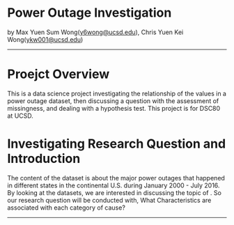 # Power Outage Investigation
by Max Yuen Sum Wong(y6wong@ucsd.edu), Chris Yuen Kei Wong(ykw001@ucsd.edu)

---
# Proejct Overview 

This is a data science project investigating the relationship of the values in a power outage dataset, then discussing a question with the assessment of missingness, and dealing with a hypothesis test. This project is for DSC80 at UCSD.

# Investigating Research Question and Introduction 
The content of the dataset is about the major power outages that happened in different states in the continental U.S. during January 2000 - July 2016. By looking at the datasets, we are interested in discussing the topic of . So our research question will be conducted with, What Characteristics are associated with each category of cause?


--- 

